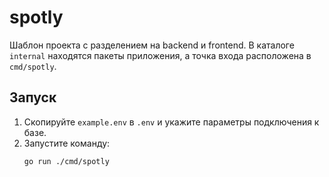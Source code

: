 # spotly

Шаблон проекта с разделением на backend и frontend. В каталоге `internal` находятся пакеты приложения, а точка входа расположена в `cmd/spotly`.

## Запуск

1. Скопируйте `example.env` в `.env` и укажите параметры подключения к базе.
2. Запустите команду:
   ```bash
   go run ./cmd/spotly
   ```

